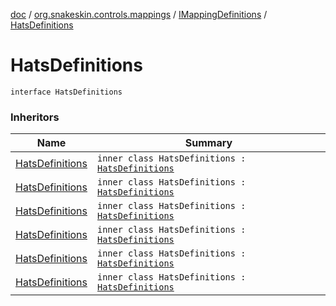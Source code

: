 [doc](../../index.md) / [org.snakeskin.controls.mappings](../index.md) / [IMappingDefinitions](index.md) / [HatsDefinitions](./-hats-definitions.md)

# HatsDefinitions

`interface HatsDefinitions`

### Inheritors

| Name | Summary |
|---|---|
| [HatsDefinitions](../-dual-action/-mapping-definitions/-hats-definitions/index.md) | `inner class HatsDefinitions : `[`HatsDefinitions`](./-hats-definitions.md) |
| [HatsDefinitions](../-extreme3-d/-mapping-definitions/-hats-definitions/index.md) | `inner class HatsDefinitions : `[`HatsDefinitions`](./-hats-definitions.md) |
| [HatsDefinitions](../-f310/-mapping-definitions/-hats-definitions/index.md) | `inner class HatsDefinitions : `[`HatsDefinitions`](./-hats-definitions.md) |
| [HatsDefinitions](../-g-t-wheel/-mapping-definitions/-hats-definitions/index.md) | `inner class HatsDefinitions : `[`HatsDefinitions`](./-hats-definitions.md) |
| [HatsDefinitions](../-saitek-button-box/-mapping-definitions/-hats-definitions/index.md) | `inner class HatsDefinitions : `[`HatsDefinitions`](./-hats-definitions.md) |
| [HatsDefinitions](../-t16000-m/-mapping-definitions/-hats-definitions/index.md) | `inner class HatsDefinitions : `[`HatsDefinitions`](./-hats-definitions.md) |
